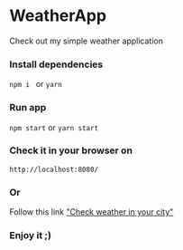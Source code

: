 # WeatherApp
 Check out my simple weather application

### Install dependencies

```npm i ``` or ```yarn```

### Run app

```npm start``` or ```yarn start```

### Check it in your browser on

```http://localhost:8080/```

### Or
Follow this link ["Check weather in your city"](https://weather-e325c.firebaseapp.com)

### Enjoy it ;)

